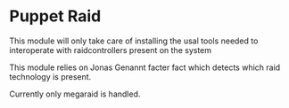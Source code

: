 # Puppet Raid

This module will only take care of installing the usal tools needed to interoperate with raidcontrollers present on the system


This module relies on Jonas Genannt facter fact which detects which raid technology is present.


Currently only megaraid is handled.
